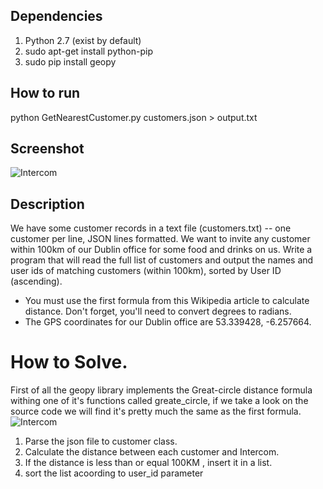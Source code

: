## Dependencies

1. Python 2.7 (exist by default)
2. sudo apt-get install python-pip
3. sudo pip install geopy

## How to run
python GetNearestCustomer.py customers.json > output.txt

## Screenshot
![Intercom](http://sakr.gq/images/Intercom.png "Script in action")

## Description
We have some customer records in a text file (customers.txt) -- one customer per line, JSON lines formatted. We want to invite any customer within 100km of our Dublin office for some food and drinks on us. Write a program that will read the full list of customers and output the names and user ids of matching customers (within 100km), sorted by User ID (ascending).

* You must use the first formula from this Wikipedia article to calculate distance. Don't forget, you'll need to convert degrees to radians.
* The GPS coordinates for our Dublin office are 53.339428, -6.257664.

# How to Solve.
First of all the geopy library implements the Great-circle distance formula withing one of it's functions called greate_circle, if we take a look on the source code we will find it's pretty much the same as the first formula.
![Intercom](http://sakr.gq/images/great.png "Formula Used")

1. Parse the json file to customer class.
2. Calculate the distance between each customer and Intercom.
3. If the distance is less than or equal 100KM , insert it in a list.
4. sort the list acoording to user_id parameter

